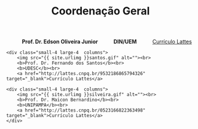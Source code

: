 ﻿---
layout: page-fullwidth
title: "Coordenação Geral"
subheadline: ""
permalink: "/coordenacao_geral/"
header:
   image_fullwidth: banner_eres2021.png
---

<div class="row">
    <div class="small-4 large-4 columns">
      <img src="{{ site.urlimg }}edson.jpg" alt=""><br>
      <b>Prof. Dr. Edson Oliveira Junior</b><br>
    	<b>DIN/UEM</b><br>
    	<a href="http://lattes.cnpq.br/8717980588591239" target="_blank">Currículo Lattes</a>
    </div>

	<div class="small-4 large-4  columns">
        <img src="{{ site.urlimg }}santos.gif" alt=""><br>
        <b>Prof. Dr. Fernando dos Santos</b><br>
		<b>UDESC</b><br>
		<a href="http://lattes.cnpq.br/9532186865794326" target="_blank">Currículo Lattes</a>
  </div>

	<div class="small-4 large-4  columns">
        <img src="{{ site.urlimg }}silveira.gif" alt=""><br>
        <b>Prof. Dr. Maicon Bernardino</b><br>
		<b>UNIPAMPA</b><br>
		<a href="http://lattes.cnpq.br/0523166822363498" target="_blank">Currículo Lattes</a>    
	</div>
</div>
